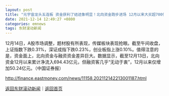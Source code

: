 ```yaml
---
layout: post
title: "元宇宙龙头五连板 资金获利了结迹象明显！北向资金跑步进场 12月以来大买超700亿"
date: 2021-12-14 12:49:27 +0800
categories: emnews
tags: 东财滚动新闻
---
```


12月14日，A股市场调整，题材股有所表现，传媒板块表现抢眼。截至午间收盘，上证指数下跌0.31%，深证成指下跌0.23%，创业板指上涨0.10%。值得注意的是，资金面上，北向资金与融资资金差异巨大。数据显示，截至12月13日，北向资金12月以来累计净流入694.43亿元，但融资客几乎“无动于衷”，12月以来仅增加50.24亿元。（中国证券报）

<http://finance.eastmoney.com/news/11158,202112142213001187.html>

[返回东财滚动新闻](//finews.withounder.com/emnews/)｜[返回首页](//finews.withounder.com/)